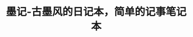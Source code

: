 ---
description: 显示出字体的力量。
layout: post
results:
- primaryGenreName: Productivity
  version: '1.0'
  formattedPrice: 免费
  genreIds:
  - '6007'
  - '6002'
  artworkUrl60: http://is2.mzstatic.com/image/thumb/Purple18/v4/8b/b8/1c/8bb81cfe-5a80-ba7d-67ed-1c67fcc03b23/source/60x60bb.jpg
  userRatingCountForCurrentVersion: 28
  minimumOsVersion: '8.0'
  appletvScreenshotUrls: &a []
  sellerName: Jianxiang Lin
  supportedDevices:
  - iPad2Wifi
  - iPad23G
  - iPhone4S
  - iPadThirdGen
  - iPadThirdGen4G
  - iPhone5
  - iPodTouchFifthGen
  - iPadFourthGen
  - iPadFourthGen4G
  - iPadMini
  - iPadMini4G
  - iPhone5c
  - iPhone5s
  - iPhone6
  - iPhone6Plus
  - iPodTouchSixthGen
  genres:
  - 效率
  - 工具
  currentVersionReleaseDate: '2016-07-23T19:11:25Z'
  trackName: 墨记-古墨风的日记本，简单的记事笔记本
  isVppDeviceBasedLicensingEnabled: true
  description: '古墨风的日记本，回归纸墨写日记的感觉


    「iCloud云备份」备份同步日记不丢失


    「多种字体」简体繁体任意切换


    「隐私密码」保证你的日记安全


    「指纹解锁」轻松一按解锁


    「导出日记」随时保存珍贵记录


    联系我们：

    邮箱：mojiteam@163.com'
  price: 0
  trackId: 1133442102
  releaseDate: '2016-07-23T19:11:25Z'
  advisories: *a
  screenshotUrls:
  - http://a1.mzstatic.com/us/r30/Purple30/v4/ce/90/3e/ce903ee5-71ca-c5e3-6904-d496ca22b03e/screen1136x1136.jpeg
  - http://a4.mzstatic.com/us/r30/Purple18/v4/46/d9/bb/46d9bbd4-bf5e-b8a0-a55d-ed6bcf66aa58/screen1136x1136.jpeg
  - http://a2.mzstatic.com/us/r30/Purple30/v4/95/22/6f/95226fce-9d19-a786-574d-82f43e0f4170/screen1136x1136.jpeg
  - http://a4.mzstatic.com/us/r30/Purple20/v4/e1/b7/d4/e1b7d434-4435-4872-11fe-589f05ab4f96/screen1136x1136.jpeg
  artistViewUrl: https://itunes.apple.com/cn/developer/jianxiang-lin/id1133442101?uo=4
  primaryGenreId: 6007
  userRatingCount: 28
  averageUserRatingForCurrentVersion: 5
  kind: software
  fileSizeBytes: '15617653'
  bundleId: com.wujiteam.suiji
  trackContentRating: 4+
  trackCensoredName: 墨记-古墨风的日记本，简单的记事笔记本
  contentAdvisoryRating: 4+
  isGameCenterEnabled: false
  artistName: Jianxiang Lin
  languageCodesISO2A:
  - EN
  averageUserRating: 5
  features: *a
  wrapperType: software
  artworkUrl512: http://is2.mzstatic.com/image/thumb/Purple18/v4/8b/b8/1c/8bb81cfe-5a80-ba7d-67ed-1c67fcc03b23/source/512x512bb.jpg
  artworkUrl100: http://is2.mzstatic.com/image/thumb/Purple18/v4/8b/b8/1c/8bb81cfe-5a80-ba7d-67ed-1c67fcc03b23/source/100x100bb.jpg
  trackViewUrl: https://geo.itunes.apple.com/cn/app/mo-ji-gu-mo-feng-ri-ji-ben/id1133442102?mt=8&uo=4
  artistId: 1133442101
  currency: CNY
  ipadScreenshotUrls: *a
category: 效率
tags: tag1
resultCount: 1
title: 墨记-古墨风的日记本，简单的记事笔记本

---